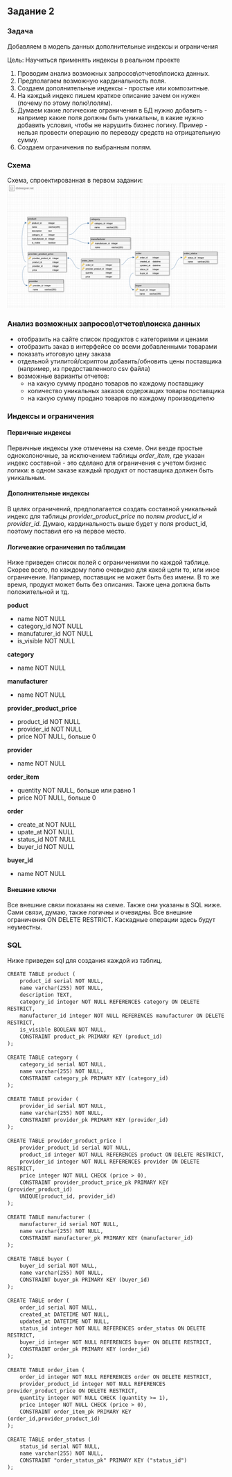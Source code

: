 ## Задание 2
### Задача
Добавляем в модель данных дополнительные индексы и ограничения

Цель:
Научиться применять индексы в реальном проекте
1. Проводим анализ возможных запросов\отчетов\поиска данных.
2. Предполагаем возможную кардинальность поля.
3. Создаем дополнительные индексы - простые или композитные.
4. На каждый индекс пишем краткое описание зачем он нужен (почему по этому полю\полям).
5. Думаем какие логические ограничения в БД нужно добавить - например какие поля должны быть уникальны, в какие нужно добавить условия, чтобы не нарушить бизнес логику. Пример - нельзя провести операцию по переводу средств на отрицательную сумму.
6. Создаем ограничения по выбранным полям. 

### Схема
Схема, спроектированная в первом задании:
![Схема данных](../img/db_schema_1.png)

### Анализ возможных запросов\отчетов\поиска данных
- отобразить на сайте список продуктов с категориями и ценами
- отобразить заказ в интерфейсе со всеми добавленными товарами
- показать итоговую цену заказа
- отдельной утилитой/скриптом добавить/обновить цены поставщика (например, из предоставленного csv файла)
- возможные варианты отчетов:
  - на какую сумму продано товаров по каждому поставщику
  - количество уникальных заказов содержащих товары поставщика
  - на какую сумму продано товаров по каждому производителю

### Индексы и ограничения
#### Первичные индексы
Первичные индексы уже отмечены на схеме. Они везде простые одноколоночные, за исключением таблицы *order_item*, где указан индекс составной - это сделано для ограничения с учетом бизнес логики: в одном заказе каждый продукт от поставщика должен быть уникальным.

#### Дополнительные индексы
В целях ограничений, предполагается создать составной уникальный индекс для таблицы *provider_product_price* по полям *product_id* и *provider_id*. Думаю, кардинальность выше будет у поля product_id, поэтому поставил его на первое место.

#### Логичеакие ограничения по таблицам
Ниже приведен список полей с ограничениями по каждой таблице. Скорее всего, по каждому полю очевидно для какой цели то, или иное ограничение.
Например, поставщик не может быть без имени. В то же время, продукт может быть без описания.
Также цена должна быть положительной и тд.

**poduct**
- name NOT NULL
- category_id NOT NULL
- manufaturer_id NOT NULL
- is_visible NOT NULL

**category**
- name NOT NULL

**manufacturer**
- name NOT NULL

**provider_product_price**
- product_id NOT NULL
- provider_id NOT NULL
- price NOT NULL, больше 0

**provider**
- name NOT NULL

**order_item**
- quentity NOT NULL, больше или равно 1
- price NOT NULL, больше 0

**order**
- create_at NOT NULL
- upate_at NOT NULL
- status_id NOT NULL
- buyer_id NOT NULL

**buyer_id**
- name NOT NULL

#### Внешние ключи
Все внешние связи показаны на схеме. Также они указаны в SQL ниже. Сами связи, думаю, также логичны и очевидны.
Все внешние ограничения ON DELETE RESTRICT. Каскадные операции здесь будут неуместны.

### SQL
Ниже приведен sql для создания каждой из таблиц.

```
CREATE TABLE product (
	product_id serial NOT NULL,
	name varchar(255) NOT NULL,
	description TEXT,
	category_id integer NOT NULL REFERENCES category ON DELETE RESTRICT,
	manufacturer_id integer NOT NULL REFERENCES manufacturer ON DELETE RESTRICT,
	is_visible BOOLEAN NOT NULL,
	CONSTRAINT product_pk PRIMARY KEY (product_id)
);

CREATE TABLE category (
	category_id serial NOT NULL,
	name varchar(255) NOT NULL,
	CONSTRAINT category_pk PRIMARY KEY (category_id)
);

CREATE TABLE provider (
	provider_id serial NOT NULL,
	name varchar(255) NOT NULL,
	CONSTRAINT provider_pk PRIMARY KEY (provider_id)
);

CREATE TABLE provider_product_price (
	provider_product_id serial NOT NULL,
	product_id integer NOT NULL REFERENCES product ON DELETE RESTRICT,
	provider_id integer NOT NULL REFERENCES provider ON DELETE RESTRICT,
	price integer NOT NULL CHECK (price > 0),
	CONSTRAINT provider_product_price_pk PRIMARY KEY (provider_product_id)
    UNIQUE(product_id, provider_id)
);

CREATE TABLE manufacturer (
	manufacturer_id serial NOT NULL,
	name varchar(255) NOT NULL,
	CONSTRAINT manufacturer_pk PRIMARY KEY (manufacturer_id)
);

CREATE TABLE buyer (
	buyer_id serial NOT NULL,
	name varchar(255) NOT NULL,
	CONSTRAINT buyer_pk PRIMARY KEY (buyer_id)
);

CREATE TABLE order (
	order_id serial NOT NULL,
	created_at DATETIME NOT NULL,
	updated_at DATETIME NOT NULL,
	status_id integer NOT NULL REFERENCES order_status ON DELETE RESTRICT,
	buyer_id integer NOT NULL REFERENCES buyer ON DELETE RESTRICT,
	CONSTRAINT order_pk PRIMARY KEY (order_id)
);

CREATE TABLE order_item (
	order_id integer NOT NULL REFERENCES order ON DELETE RESTRICT,
	provider_product_id integer NOT NULL REFERENCES provider_product_price ON DELETE RESTRICT,
	quantity integer NOT NULL CHECK (quantity >= 1),
	price integer NOT NULL CHECK (price > 0),
	CONSTRAINT order_item_pk PRIMARY KEY (order_id,provider_product_id)
);

CREATE TABLE order_status (
	status_id serial NOT NULL,
	name varchar(255) NOT NULL,
	CONSTRAINT "order_status_pk" PRIMARY KEY ("status_id")
);

```